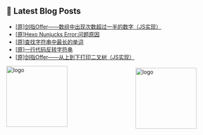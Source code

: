 ## 📕 Latest Blog Posts

<!-- BLOG-POST-LIST:START -->
- [[原]剑指Offer——数组中出现次数超过一半的数字（JS实现）](https://blog.csdn.net/sinat_41696687/article/details/115412353)
- [[原]Hexo Nunjucks Error:问题原因](https://blog.csdn.net/sinat_41696687/article/details/115393053)
- [[原]查找字符串中最长的单词](https://blog.csdn.net/sinat_41696687/article/details/115392363)
- [[原]一行代码反转字符串](https://blog.csdn.net/sinat_41696687/article/details/115392142)
- [[原]剑指Offer——从上到下打印二叉树（JS实现）](https://blog.csdn.net/sinat_41696687/article/details/115391802)
<!-- BLOG-POST-LIST:END -->
<img src="https://github-readme-stats.vercel.app/api?username=qq1120637483&show_icons=true" alt="logo" height="160" align="right" style="margin: 5px; margin-bottom: 20px;" />

<img src="https://github-profile-trophy.vercel.app/?username=qq1120637483&theme=flat&column=7" alt="logo" height="160" align="center" style="margin: auto; margin-bottom: 20px;" />


<!--
**qq1120637483/qq1120637483** is a ✨ _special_ ✨ repository because its `README.md` (this file) appears on your GitHub profile.

Here are some ideas to get you started:

- 🔭 I’m currently working on ...
- 🌱 I’m currently learning ...
- 👯 I’m looking to collaborate on ...
- 🤔 I’m looking for help with ...
- 💬 Ask me about ...
- 📫 How to reach me: ...
- 😄 Pronouns: ...
- ⚡ Fun fact: ...
-->
